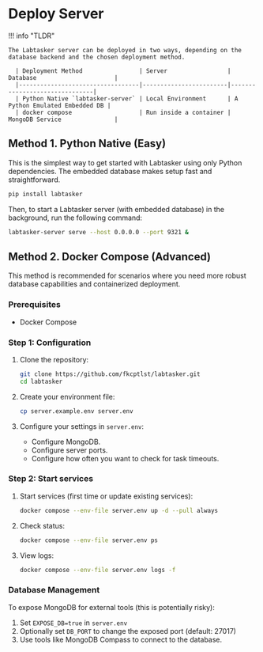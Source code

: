 # Deploy Server

!!! info "TLDR"

    The Labtasker server can be deployed in two ways, depending on the database backend and the chosen deployment method.

      | Deployment Method                | Server                 | Database                      |
      |----------------------------------|------------------------|-------------------------------|
      | Python Native `labtasker-server` | Local Environment      | A Python Emulated Embedded DB |
      | docker compose                   | Run inside a container | MongoDB Service               |

## Method 1. Python Native (Easy)

This is the simplest way to get started with Labtasker using only Python dependencies. The embedded database makes setup
fast and straightforward.

```bash
pip install labtasker
```

Then, to start a Labtasker server (with embedded database) in the background, run the following command:

```bash
labtasker-server serve --host 0.0.0.0 --port 9321 &
```

## Method 2. Docker Compose (Advanced)

This method is recommended for scenarios where you need more robust database capabilities and containerized deployment.

### Prerequisites

- Docker Compose

### Step 1: Configuration

1. Clone the repository:
   ```bash
   git clone https://github.com/fkcptlst/labtasker.git
   cd labtasker
   ```

2. Create your environment file:
   ```bash
   cp server.example.env server.env
   ```

3. Configure your settings in `server.env`:
    - Configure MongoDB.
    - Configure server ports.
    - Configure how often you want to check for task timeouts.

### Step 2: Start services

1. Start services (first time or update existing services):
   ```bash
   docker compose --env-file server.env up -d --pull always
   ```

2. Check status:
   ```bash
   docker compose --env-file server.env ps
   ```

3. View logs:
   ```bash
   docker compose --env-file server.env logs -f
   ```

### Database Management

To expose MongoDB for external tools (this is potentially risky):

1. Set `EXPOSE_DB=true` in `server.env`
2. Optionally set `DB_PORT` to change the exposed port (default: 27017)
3. Use tools like MongoDB Compass to connect to the database.
